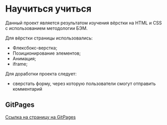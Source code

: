 # Научиться учиться

  Данный проект является результатом изучения вёрстки на HTML и CSS с использованием методологии БЭМ.

  Для вёрстки страницы использовались:
  * Флексбокс-верстка;
  * Позиционирование элементов;
  * Анимация;
  * iframe;

  Для доработки проекта следует:
  * сверстать форму, через которую пользователи смогут отправить комментарий

  ## GitPages

  [Ссылка на страницу на GitPages](https://mariaspiiish.github.io/how-to-learn/)
